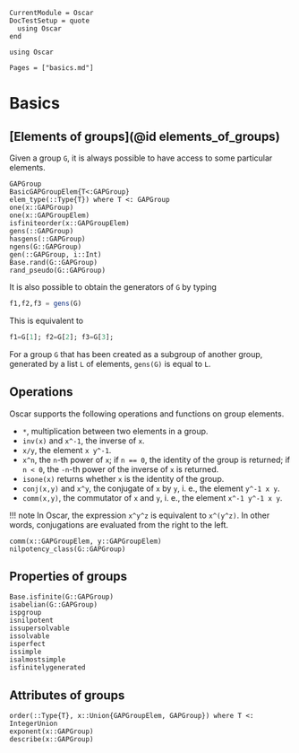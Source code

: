 ```@meta
CurrentModule = Oscar
DocTestSetup = quote
  using Oscar
end
```

```@setup oscar
using Oscar
```

```@contents
Pages = ["basics.md"]
```

# Basics

## [Elements of groups](@id elements_of_groups)

Given a group `G`, it is always possible to have access to some particular elements.

```@docs
GAPGroup
BasicGAPGroupElem{T<:GAPGroup}
elem_type(::Type{T}) where T <: GAPGroup
one(x::GAPGroup)
one(x::GAPGroupElem)
isfiniteorder(x::GAPGroupElem)
gens(::GAPGroup)
hasgens(::GAPGroup)
ngens(G::GAPGroup)
gen(::GAPGroup, i::Int)
Base.rand(G::GAPGroup)
rand_pseudo(G::GAPGroup)
```

It is also possible to obtain the generators of `G` by typing
```julia
f1,f2,f3 = gens(G)
```
This is equivalent to
```julia
f1=G[1]; f2=G[2]; f3=G[3];
```

For a group `G` that has been created as a subgroup of another group,
generated by a list `L` of elements, `gens(G)` is equal to `L`.

## Operations

Oscar supports the following operations and functions on group elements.

* `*`, multiplication between two elements in a group.
* `inv(x)` and `x^-1`, the inverse of `x`.
* `x/y`, the element `x y^-1`.
* `x^n`, the `n`-th power of `x`;
  if `n == 0`, the identity of the group is returned;
  if `n < 0`, the `-n`-th power of the inverse of `x` is returned.
* `isone(x)` returns whether `x` is the identity of the group.
* `conj(x,y)` and `x^y`, the conjugate of `x` by `y`,
  i. e., the element `y^-1 x y`.
* `comm(x,y)`, the commutator of `x` and `y`,
  i. e., the element `x^-1 y^-1 x y`.

!!! note
    In Oscar, the expression `x^y^z` is equivalent to `x^(y^z)`.
    In other words, conjugations are evaluated from the right to the left.

```@docs
comm(x::GAPGroupElem, y::GAPGroupElem)
nilpotency_class(G::GAPGroup)
```

## Properties of groups

```@docs
Base.isfinite(G::GAPGroup)
isabelian(G::GAPGroup)
ispgroup
isnilpotent
issupersolvable
issolvable
isperfect
issimple
isalmostsimple
isfinitelygenerated
```


## Attributes of groups

```@docs
order(::Type{T}, x::Union{GAPGroupElem, GAPGroup}) where T <: IntegerUnion
exponent(x::GAPGroup)
describe(x::GAPGroup)
```
